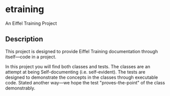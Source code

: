 # etraining
 An Eiffel Training Project
 
## Description
This project is designed to provide Eiffel Training documentation through itself—code in a project.

In this project you will find both classes and tests. The classes are an attempt at being Self-documenting (i.e. self-evident). The tests are designed to demonstrate the concepts in the classes through executable code. Stated another way—we hope the test "proves-the-point" of the class demonstrably.

